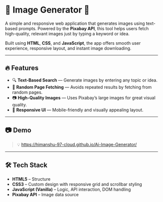 # 🧠 Image Generator 🎨

A simple and responsive web application that generates images using text-based prompts. Powered by the **Pixabay API**, this tool helps users fetch high-quality, relevant images just by typing a keyword or idea.

Built using **HTML**, **CSS**, and **JavaScript**, the app offers smooth user experience, responsive layout, and instant image downloading.

---

## 🔥 Features

- 🔍 **Text-Based Search** — Generate images by entering any topic or idea.
- 🎲 **Random Page Fetching** — Avoids repeated results by fetching from random pages.
- 📷 **High-Quality Images** — Uses Pixabay’s large images for great visual quality.
- 📱 **Responsive UI** — Mobile-friendly and visually appealing layout.

---

## 📷 Demo

> 💡 https://himanshu-97-cloud.github.io/Ai-Image-Generator/

---

## 🛠️ Tech Stack

- **HTML5** – Structure
- **CSS3** – Custom design with responsive grid and scrollbar styling
- **JavaScript (Vanilla)** – Logic, API interaction, DOM handling
- **Pixabay API** – Image data source


